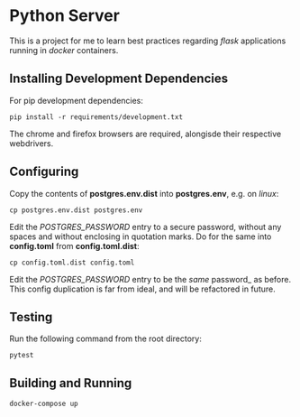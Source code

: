 # Python Server

This is a project for me to learn best practices regarding _flask_ applications running in _docker_ containers.

## Installing Development Dependencies

For pip development dependencies:

`pip install -r requirements/development.txt`

The chrome and firefox browsers are required, alongisde their respective webdrivers.

## Configuring

Copy the contents of **postgres.env.dist** into **postgres.env**, e.g. on _linux_:

`cp postgres.env.dist postgres.env`

Edit the _POSTGRES\_PASSWORD_ entry to a secure password, without any spaces and without enclosing in quotation marks. Do for the same into **config.toml** from **config.toml.dist**:

`cp config.toml.dist config.toml`

Edit the _POSTGRES\_PASSWORD_ entry to be the _same_ password_ as before. This config duplication is far from ideal, and will be refactored in future.

## Testing

Run the following command from the root directory:

`pytest`

## Building and Running

`docker-compose up`

